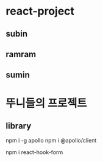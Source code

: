 # react-project

## subin

## ramram

## sumin

# 뚜니들의 프로젝트

## library

npm i -g apollo
npm i @apollo/client

npm i react-hook-form
